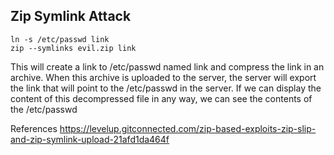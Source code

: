 ## Zip Symlink Attack
```
ln -s /etc/passwd link
zip --symlinks evil.zip link
```
This will create a link to /etc/passwd named link and compress the link in an archive. When this archive is uploaded to the server, the server will export the link that will point to the /etc/passwd in the server. If we can display the content of this decompressed file in any way, we can see the contents of the /etc/passwd

References
https://levelup.gitconnected.com/zip-based-exploits-zip-slip-and-zip-symlink-upload-21afd1da464f